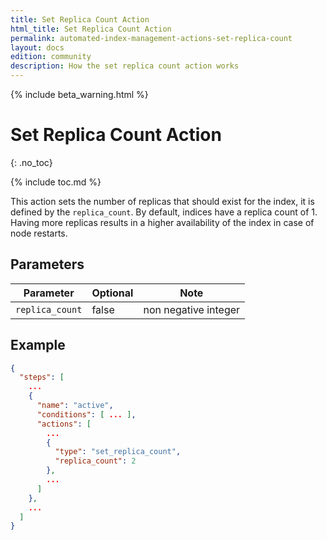```yaml
---
title: Set Replica Count Action
html_title: Set Replica Count Action
permalink: automated-index-management-actions-set-replica-count
layout: docs
edition: community
description: How the set replica count action works
---
```

<!--- Copyright 2023 floragunn GmbH -->

{% include beta_warning.html %}

# Set Replica Count Action
{: .no_toc}

{% include toc.md %}

This action sets the number of replicas that should exist for the index, it is defined by the `replica_count`.
By default, indices have a replica count of 1.
Having more replicas results in a higher availability of the index in case of node restarts.

## Parameters

| Parameter       | Optional | Note                 |
|-----------------|----------|----------------------|
| `replica_count` | false    | non negative integer |

## Example

```json
{
  "steps": [
    ...
    {
      "name": "active",
      "conditions": [ ... ],
      "actions": [
        ...
        {
          "type": "set_replica_count",
          "replica_count": 2
        },
        ...
      ]
    },
    ...
  ]
}
```